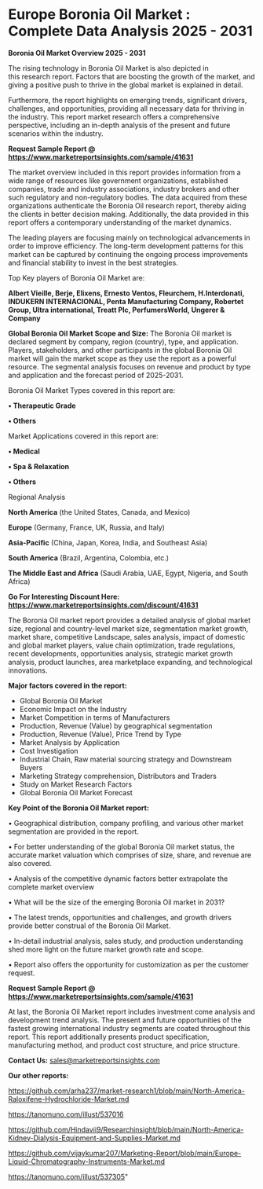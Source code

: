 # Europe Boronia Oil Market : Complete Data Analysis 2025 - 2031

<Strong> Boronia Oil Market Overview 2025 - 2031</strong>

The rising technology in Boronia Oil Market is also depicted in this research report. Factors that are boosting the growth of the market, and giving a positive push to thrive in the global market is explained in detail.

Furthermore, the report highlights on emerging trends, significant drivers, challenges, and opportunities, providing all necessary data for thriving in the industry. This report market research offers a comprehensive perspective, including an in-depth analysis of the present and future scenarios within the industry.

<strong>Request Sample Report @ <a href=https://www.marketreportsinsights.com/sample/41631>https://www.marketreportsinsights.com/sample/41631</a></strong>

The market overview included in this report provides information from a wide range of resources like government organizations, established companies, trade and industry associations, industry brokers and other such regulatory and non-regulatory bodies. The data acquired from these organizations authenticate the Boronia Oil research report, thereby aiding the clients in better decision making. Additionally, the data provided in this report offers a contemporary understanding of the market dynamics.

The leading players are focusing mainly on technological advancements in order to improve efficiency. The long-term development patterns for this market can be captured by continuing the ongoing process improvements and financial stability to invest in the best strategies.

Top Key players of Boronia Oil Market are:

<strong>Albert Vieille, Berje, Elixens, Ernesto Ventos, Fleurchem, H.Interdonati, INDUKERN INTERNACIONAL, Penta Manufacturing Company, Robertet Group, Ultra international, Treatt Plc, PerfumersWorld, Ungerer & Company</strong>

<strong><b>Global Boronia Oil Market Scope and Size:</b></strong>
The Boronia Oil market is declared segment by company, region (country), type, and application. Players, stakeholders, and other participants in the global Boronia Oil market will gain the market scope as they use the report as a powerful resource. The segmental analysis focuses on revenue and product by type and application and the forecast period of 2025-2031.

Boronia Oil Market Types covered in this report are:

<strong>•  Therapeutic Grade

•  Others</strong>

Market Applications covered in this report are:

<strong>•  Medical

•  Spa & Relaxation

•  Others</strong> 

Regional Analysis

<strong>North America</strong> (the United States, Canada, and Mexico)

<strong>Europe</strong> (Germany, France, UK, Russia, and Italy)

<strong>Asia-Pacific</strong> (China, Japan, Korea, India, and Southeast Asia)

<strong>South America</strong> (Brazil, Argentina, Colombia, etc.)

<strong>The Middle East and Africa</strong> (Saudi Arabia, UAE, Egypt, Nigeria, and South Africa)

<strong>Go For Interesting Discount Here: <a href=https://www.marketreportsinsights.com/discount/41631>https://www.marketreportsinsights.com/discount/41631</a></strong>

The Boronia Oil market report provides a detailed analysis of global market size, regional and country-level market size, segmentation market growth, market share, competitive Landscape, sales analysis, impact of domestic and global market players, value chain optimization, trade regulations, recent developments, opportunities analysis, strategic market growth analysis, product launches, area marketplace expanding, and technological innovations.

<strong><b>Major factors covered in the report:</b></strong>
<ul>
  <li>Global Boronia Oil Market </li>
  <li>Economic Impact on the Industry</li>
  <li>Market Competition in terms of Manufacturers</li>
  <li>Production, Revenue (Value) by geographical segmentation</li>
  <li>Production, Revenue (Value), Price Trend by Type</li>
  <li>Market Analysis by Application</li>
  <li>Cost Investigation</li>
  <li>Industrial Chain, Raw material sourcing strategy and Downstream Buyers</li>
  <li>Marketing Strategy comprehension, Distributors and Traders</li>
  <li>Study on Market Research Factors</li>
  <li>Global Boronia Oil Market Forecast</li>
</ul>

<strong><b>Key Point of the Boronia Oil Market report:</b></strong>

• Geographical distribution, company profiling, and various other market segmentation are provided in the report.

• For better understanding of the global Boronia Oil market status, the accurate market valuation which comprises of size, share, and revenue are also covered.

• Analysis of the competitive dynamic factors better extrapolate the complete market overview

• What will be the size of the emerging Boronia Oil market in 2031?

• The latest trends, opportunities and challenges, and growth drivers provide better construal of the Boronia Oil Market.

• In-detail industrial analysis, sales study, and production understanding shed more light on the future market growth rate and scope.

• Report also offers the opportunity for customization as per the customer request.

<strong>Request Sample Report @ <a href=https://www.marketreportsinsights.com/sample/41631>https://www.marketreportsinsights.com/sample/41631</a></strong>

At last, the Boronia Oil Market report includes investment come analysis and development trend analysis. The present and future opportunities of the fastest growing international industry segments are coated throughout this report. This report additionally presents product specification, manufacturing method, and product cost structure, and price structure.

<strong>Contact Us:</strong>
sales@marketreportsinsights.com

<strong>Our other reports:</strong>

<a href=https://github.com/arha237/market-research1/blob/main/North-America-Raloxifene-Hydrochloride-Market.md>https://github.com/arha237/market-research1/blob/main/North-America-Raloxifene-Hydrochloride-Market.md</a>

<a href=https://tanomuno.com/illust/537016>https://tanomuno.com/illust/537016</a>

<a href=https://github.com/Hindavii9/Researchinsight/blob/main/North-America-Kidney-Dialysis-Equipment-and-Supplies-Market.md>https://github.com/Hindavii9/Researchinsight/blob/main/North-America-Kidney-Dialysis-Equipment-and-Supplies-Market.md</a>

<a href=https://github.com/vijaykumar207/Marketing-Report/blob/main/Europe-Liquid-Chromatography-Instruments-Market.md>https://github.com/vijaykumar207/Marketing-Report/blob/main/Europe-Liquid-Chromatography-Instruments-Market.md</a>

<a href=https://tanomuno.com/illust/537305>https://tanomuno.com/illust/537305</a>"

